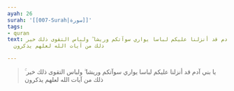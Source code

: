```yaml
---
ayah: 26
surah: '[[007-Surah|سورة]]'
tags:
- quran
text: يا بني آدم قد أنزلنا عليكم لباسا يواري سوآتكم وريشا ۖ ولباس التقوى ذلك خير ۚ
  ذلك من آيات الله لعلهم يذكرون

---
```

> يا بني آدم قد أنزلنا عليكم لباسا يواري سوآتكم وريشا ۖ ولباس التقوى ذلك خير ۚ ذلك من آيات الله لعلهم يذكرون
